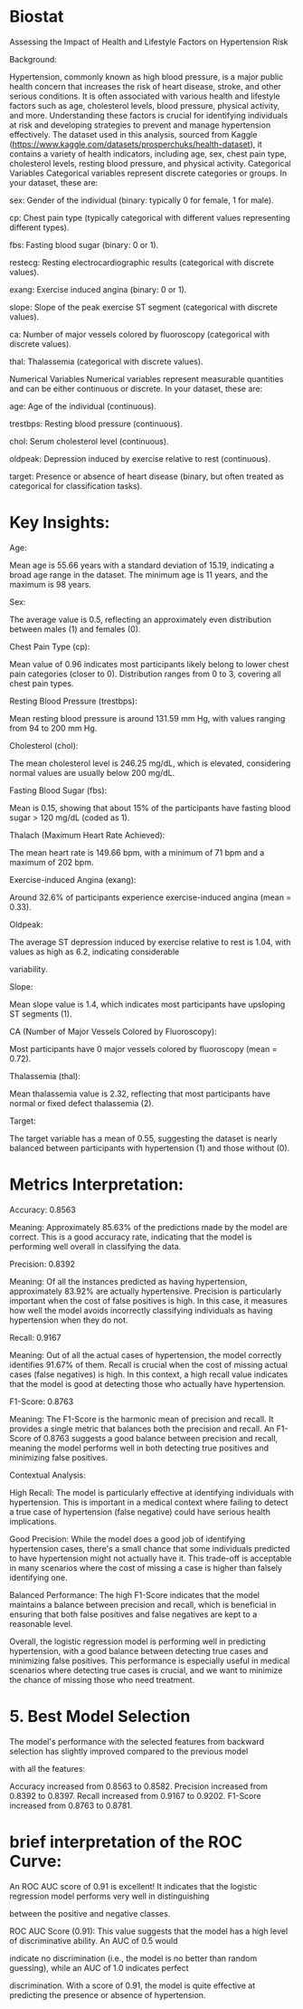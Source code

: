 # Biostat

Assessing the Impact of Health and Lifestyle Factors on Hypertension Risk

Background:

Hypertension, commonly known as high blood pressure, is a major public health concern that increases the risk of heart disease, stroke, and other serious conditions. It is often associated with various health and lifestyle factors such as age, cholesterol levels, blood pressure, physical activity, and more. Understanding these factors is crucial for identifying individuals at risk and developing strategies to prevent and manage hypertension effectively. The dataset used in this analysis, sourced from Kaggle (https://www.kaggle.com/datasets/prosperchuks/health-dataset), it contains a variety of health indicators, including age, sex, chest pain type, cholesterol levels, resting blood pressure, and physical activity. 
Categorical Variables
Categorical variables represent discrete categories or groups. In your dataset, these are:

sex: Gender of the individual (binary: typically 0 for female, 1 for male).

cp: Chest pain type (typically categorical with different values representing different types).

fbs: Fasting blood sugar (binary: 0 or 1).

restecg: Resting electrocardiographic results (categorical with discrete values).

exang: Exercise induced angina (binary: 0 or 1).

slope: Slope of the peak exercise ST segment (categorical with discrete values).

ca: Number of major vessels colored by fluoroscopy (categorical with discrete values).

thal: Thalassemia (categorical with discrete values).

Numerical Variables
Numerical variables represent measurable quantities and can be either continuous or discrete. In your dataset, these are:

age: Age of the individual (continuous).

trestbps: Resting blood pressure (continuous).

chol: Serum cholesterol level (continuous).

oldpeak: Depression induced by exercise relative to rest (continuous).

target: Presence or absence of heart disease (binary, but often treated as categorical for classification tasks).




# Key Insights:

Age:

Mean age is 55.66 years with a standard deviation of 15.19, indicating a broad age range in the dataset.
The minimum age is 11 years, and the maximum is 98 years.


Sex:

The average value is 0.5, reflecting an approximately even distribution between males (1) and females (0).

Chest Pain Type (cp):

Mean value of 0.96 indicates most participants likely belong to lower chest pain categories (closer to 0).
Distribution ranges from 0 to 3, covering all chest pain types.


Resting Blood Pressure (trestbps):

Mean resting blood pressure is around 131.59 mm Hg, with values ranging from 94 to 200 mm Hg.

Cholesterol (chol):


The mean cholesterol level is 246.25 mg/dL, which is elevated, considering normal values are usually below 200 mg/dL.

Fasting Blood Sugar (fbs):


Mean is 0.15, showing that about 15% of the participants have fasting blood sugar > 120 mg/dL (coded as 1).


Thalach (Maximum Heart Rate Achieved):


The mean heart rate is 149.66 bpm, with a minimum of 71 bpm and a maximum of 202 bpm.


Exercise-induced Angina (exang):

Around 32.6% of participants experience exercise-induced angina (mean = 0.33).


Oldpeak:

The average ST depression induced by exercise relative to rest is 1.04, with values as high as 6.2, indicating considerable 

variability.


Slope:

Mean slope value is 1.4, which indicates most participants have upsloping ST segments (1).


CA (Number of Major Vessels Colored by Fluoroscopy):

Most participants have 0 major vessels colored by fluoroscopy (mean = 0.72).


Thalassemia (thal):

Mean thalassemia value is 2.32, reflecting that most participants have normal or fixed defect thalassemia (2).


Target:

The target variable has a mean of 0.55, suggesting the dataset is nearly balanced between participants with hypertension (1) and those without (0).



# Metrics Interpretation:

Accuracy: 0.8563

Meaning: Approximately 85.63% of the predictions made by the model are correct. This is a good accuracy rate, indicating that the model is performing well overall in classifying the data.

Precision: 0.8392

Meaning: Of all the instances predicted as having hypertension, approximately 83.92% are actually hypertensive. Precision is particularly important when the cost of false positives is high. In this case, it measures how well the model avoids incorrectly classifying individuals as having hypertension when they do not.

Recall: 0.9167

Meaning: Out of all the actual cases of hypertension, the model correctly identifies 91.67% of them. Recall is crucial when the cost of missing actual cases (false negatives) is high. In this context, a high recall value indicates that the model is good at detecting those who actually have hypertension.

F1-Score: 0.8763

Meaning: The F1-Score is the harmonic mean of precision and recall. It provides a single metric that balances both the precision and recall. An F1-Score of 0.8763 suggests a good balance between precision and recall, meaning the model performs well in both detecting true positives and minimizing false positives.


Contextual Analysis:

High Recall: The model is particularly effective at identifying individuals with hypertension. This is important in a medical context where failing to detect a true case of hypertension (false negative) could have serious health implications.

Good Precision: While the model does a good job of identifying hypertension cases, there's a small chance that some individuals predicted to have hypertension might not actually have it. This trade-off is acceptable in many scenarios where the cost of missing a case is higher than falsely identifying one.

Balanced Performance: The high F1-Score indicates that the model maintains a balance between precision and recall, which is beneficial in ensuring that both false positives and false negatives are kept to a reasonable level.


Overall, the logistic regression model is performing well in predicting hypertension, with a good balance between detecting true cases and minimizing false positives. This performance is especially useful in medical scenarios where detecting true cases is crucial, and we want to minimize the chance of missing those who need treatment.


# 5. Best Model Selection

The model's performance with the selected features from backward selection has slightly improved compared to the previous model

with all the features:

Accuracy increased from 0.8563 to 0.8582.
Precision increased from 0.8392 to 0.8397.
Recall increased from 0.9167 to 0.9202.
F1-Score increased from 0.8763 to 0.8781.

# brief interpretation of the ROC Curve:

An ROC AUC score of 0.91 is excellent! It indicates that the logistic regression model performs very well in distinguishing 

between the positive and negative classes.



ROC AUC Score (0.91): This value suggests that the model has a high level of discriminative ability. An AUC of 0.5 would 

indicate no discrimination (i.e., the model is no better than random guessing), while an AUC of 1.0 indicates perfect 

discrimination. With a score of 0.91, the model is quite effective at predicting the presence or absence of hypertension.

